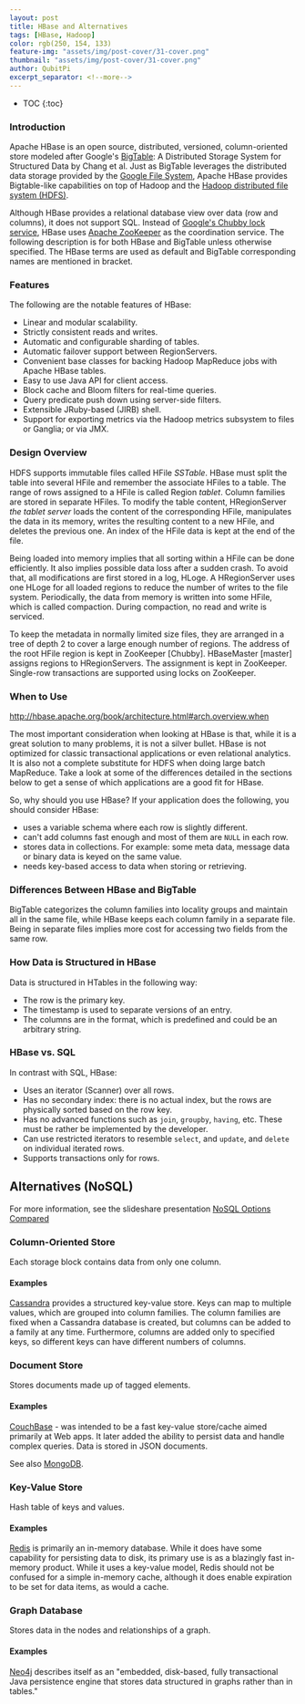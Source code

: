 ```yaml
---
layout: post
title: HBase and Alternatives
tags: [HBase, Hadoop]
color: rgb(250, 154, 133)
feature-img: "assets/img/post-cover/31-cover.png"
thumbnail: "assets/img/post-cover/31-cover.png"
author: QubitPi
excerpt_separator: <!--more-->
---
```


<!--more-->

* TOC
{:toc} 

### Introduction

Apache HBase is an open source, distributed, versioned, column-oriented store modeled after Google's
[BigTable](http://en.wikipedia.org/wiki/BigTable): A Distributed Storage System for Structured Data by Chang et al.
Just as BigTable leverages the distributed data storage provided by the
[Google File System](http://en.wikipedia.org/wiki/Google_File_System), Apache HBase provides Bigtable-like
capabilities on top of Hadoop and the
[Hadoop distributed file system (HDFS)](http://en.wikipedia.org/wiki/HDFS#Hadoop_distributed_file_system).

Although HBase provides a relational database view over data (row and columns), it does not support SQL. Instead of
[Google's Chubby lock service](http://en.wikipedia.org/wiki/Distributed_lock_manager#Google.27s_Chubby_lock_service),
HBase uses [Apache ZooKeeper](http://en.wikipedia.org/wiki/Apache_ZooKeeper) as the coordination service. The following
description is for both HBase and BigTable unless otherwise specified. The HBase terms are used as default and BigTable
corresponding names are mentioned in bracket.

### Features

The following are the notable features of HBase:

- Linear and modular scalability.
- Strictly consistent reads and writes.
- Automatic and configurable sharding of tables.
- Automatic failover support between RegionServers.
- Convenient base classes for backing Hadoop MapReduce jobs with Apache HBase tables.
- Easy to use Java API for client access.
- Block cache and Bloom filters for real-time queries.
- Query predicate push down using server-side filters.
- Extensible JRuby-based (JIRB) shell.
- Support for exporting metrics via the Hadoop metrics subsystem to files or Ganglia; or via JMX.

### Design Overview

HDFS supports immutable files called HFile *SSTable*. HBase must split the table into several HFile and remember the
associate HFiles to a table. The range of rows assigned to a HFile is called Region *tablet*. Column families are stored
in separate HFiles. To modify the table content, HRegionServer *the tablet server* loads the content of the
corresponding HFile, manipulates the data in its memory, writes the resulting content to a new HFile, and deletes the
previous one. An index of the HFile data is kept at the end of the file.

Being loaded into memory implies that all sorting within a HFile can be done efficiently. It also implies possible data
loss after a sudden crash. To avoid that, all modifications are first stored in a log, HLoge. A HRegionServer uses one
HLoge for all loaded regions to reduce the number of writes to the file system. Periodically, the data from memory is
written into some HFile, which is called compaction. During compaction, no read and write is serviced.

To keep the metadata in normally limited size files, they are arranged in a tree of depth 2 to cover a large enough
number of regions. The address of the root HFile region is kept in ZooKeeper [Chubby]. HBaseMaster [master] assigns
regions to HRegionServers. The assignment is kept in ZooKeeper. Single-row transactions are supported using locks on
ZooKeeper.

### When to Use

http://hbase.apache.org/book/architecture.html#arch.overview.when

The most important consideration when looking at HBase is that, while it is a great solution to many problems, it is not
a silver bullet. HBase is not optimized for classic transactional applications or even relational analytics. It is also
not a complete substitute for HDFS when doing large batch MapReduce. Take a look at some of the differences detailed in
the sections below to get a sense of which applications are a good fit for HBase.

So, why should you use HBase? If your application does the following, you should 
consider HBase:

- uses a variable schema where each row is slightly different.
- can't add columns fast enough and most of them are `NULL` in each row.
- stores data in collections. For example: some meta data, message data or binary data is keyed on the same value.
- needs key-based access to data when storing or retrieving.

### Differences Between HBase and BigTable

BigTable categorizes the column families into locality groups and maintain all in  the same file, while HBase keeps each
column family in a separate file. Being in separate files implies more cost for accessing two fields from the same row.

### How Data is Structured in HBase

Data is structured in HTables in the following way:

- The row is the primary key.
- The timestamp is used to separate versions of an entry.
- The columns are in the format, which is predefined and could be an arbitrary string.

### HBase vs. SQL 

In contrast with SQL, HBase:

- Uses an iterator (Scanner) over all rows.
- Has no secondary index: there is no actual index, but the rows are physically sorted 
  based on the row key. 
- Has no advanced functions such as `join`, `groupby`, 
  `having`, etc. These must be rather be implemented by the developer.
- Can use  restricted iterators to resemble `select`, and `update`, and `delete` 
  on individual iterated rows.
- Supports transactions only for rows.

## Alternatives (NoSQL)

For more information, see the slideshare presentation 
[NoSQL Options Compared](http://www.slideshare.net/tazija/nosql-options-compared)

### Column-Oriented Store

Each storage block contains data from only one column.

#### Examples

[Cassandra](http://cassandra.apache.org/) provides a structured key-value store. Keys can map to multiple values, which
are grouped into column families. The column families are fixed when a Cassandra database is created, but columns can be
added to a family at any time. Furthermore, columns are added only to specified keys, so different keys can have
different numbers of columns.

### Document Store

Stores documents made up of tagged elements.

#### Examples

[CouchBase](http://www.couchbase.com/wiki/display/couchbase/Home) - was intended to be  a fast key-value store/cache
aimed primarily at Web apps. It later added the ability to persist data and handle complex queries. Data is stored in
JSON documents. 

See also [MongoDB](http://www.mongodb.org/).

### Key-Value Store

Hash table of keys and values.

#### Examples

[Redis](http://redis.io/) is primarily an in-memory database. While it does have some  capability for persisting data to
disk, its primary use is as a blazingly fast in-memory product. While it uses a key-value model, Redis should not be
confused for a simple in-memory cache, although it does enable expiration to be set for data items, as would a cache.

### Graph Database

Stores data in the nodes and relationships of a graph.

#### Examples

[Neo4j](http://www.neo4j.org/) describes itself as an "embedded, disk-based, fully  transactional Java persistence
engine that stores data structured in graphs rather than in tables." 
